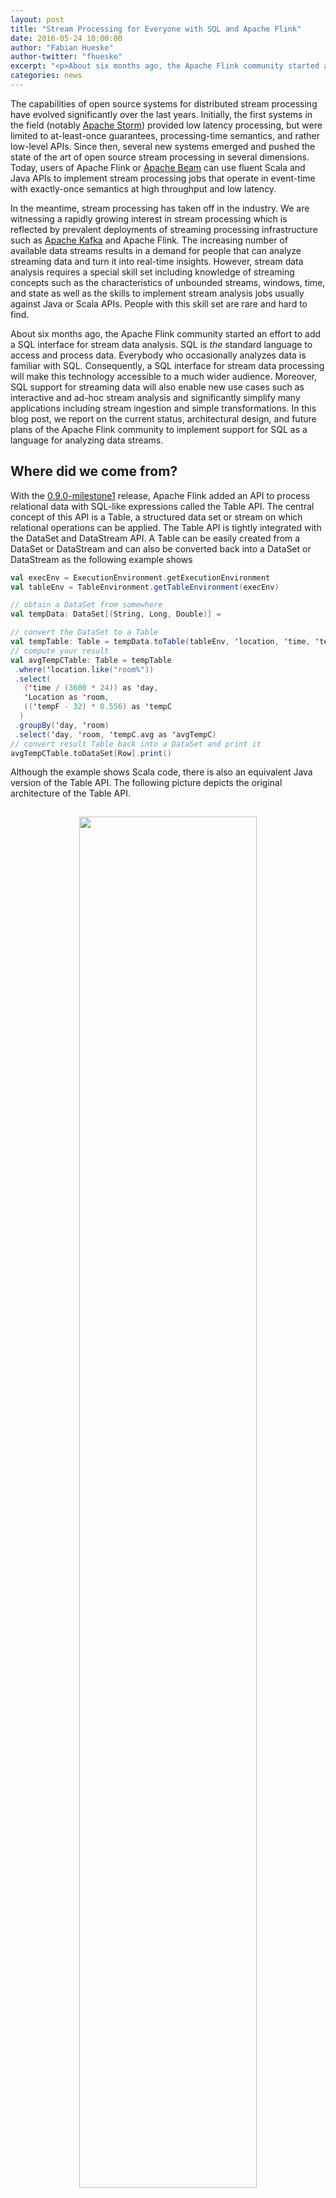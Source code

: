 ```yaml
---
layout: post
title: "Stream Processing for Everyone with SQL and Apache Flink"
date: 2016-05-24 10:00:00
author: "Fabian Hueske"
author-twitter: "fhueske"
excerpt: "<p>About six months ago, the Apache Flink community started an effort to add a SQL interface for stream data analysis. SQL is <i>the</i> standard language to access and process data. Everybody who occasionally analyzes data is familiar with SQL. Consequently, a SQL interface for stream data processing will make this technology accessible to a much wider audience. Moreover, SQL support for streaming data will also enable new use cases such as interactive and ad-hoc stream analysis and significantly simplify many applications including stream ingestion and simple transformations.</p>\n<p>In this blog post, we report on the current status, architectural design, and future plans of the Apache Flink community to implement support for SQL as a language for analyzing data streams.</p>"
categories: news
---
```


The capabilities of open source systems for distributed stream processing have evolved significantly over the last years. Initially, the first systems in the field (notably [Apache Storm](https://storm.apache.org)) provided low latency processing, but were limited to at-least-once guarantees, processing-time semantics, and rather low-level APIs. Since then, several new systems emerged and pushed the state of the art of open source stream processing in several dimensions. Today, users of Apache Flink or [Apache Beam](https://beam.incubator.apache.org) can use fluent Scala and Java APIs to implement stream processing jobs that operate in event-time with exactly-once semantics at high throughput and low latency.

In the meantime, stream processing has taken off in the industry. We are witnessing a rapidly growing interest in stream processing which is reflected by prevalent deployments of streaming processing infrastructure such as [Apache Kafka](https://kafka.apache.org) and Apache Flink. The increasing number of available data streams results in a demand for people that can analyze streaming data and turn it into real-time insights. However, stream data analysis requires a special skill set including knowledge of streaming concepts such as the characteristics of unbounded streams, windows, time, and state as well as the skills to implement stream analysis jobs usually against Java or Scala APIs. People with this skill set are rare and hard to find.

About six months ago, the Apache Flink community started an effort to add a SQL interface for stream data analysis. SQL is *the* standard language to access and process data. Everybody who occasionally analyzes data is familiar with SQL. Consequently, a SQL interface for stream data processing will make this technology accessible to a much wider audience. Moreover, SQL support for streaming data will also enable new use cases such as interactive and ad-hoc stream analysis and significantly simplify many applications including stream ingestion and simple transformations. In this blog post, we report on the current status, architectural design, and future plans of the Apache Flink community to implement support for SQL as a language for analyzing data streams.

## Where did we come from?

With the [0.9.0-milestone1](http://flink.apache.org/news/2015/04/13/release-0.9.0-milestone1.html) release, Apache Flink added an API to process relational data with SQL-like expressions called the Table API. The central concept of this API is a Table, a structured data set or stream on which relational operations can be applied. The Table API is tightly integrated with the DataSet and DataStream API. A Table can be easily created from a DataSet or DataStream and can also be converted back into a DataSet or DataStream as the following example shows

```scala
val execEnv = ExecutionEnvironment.getExecutionEnvironment
val tableEnv = TableEnvironment.getTableEnvironment(execEnv)

// obtain a DataSet from somewhere
val tempData: DataSet[(String, Long, Double)] =

// convert the DataSet to a Table
val tempTable: Table = tempData.toTable(tableEnv, 'location, 'time, 'tempF)
// compute your result
val avgTempCTable: Table = tempTable
 .where('location.like("room%"))
 .select(
   ('time / (3600 * 24)) as 'day, 
   'Location as 'room, 
   (('tempF - 32) * 0.556) as 'tempC
  )
 .groupBy('day, 'room)
 .select('day, 'room, 'tempC.avg as 'avgTempC)
// convert result Table back into a DataSet and print it
avgTempCTable.toDataSet[Row].print()
```

Although the example shows Scala code, there is also an equivalent Java version of the Table API. The following picture depicts the original architecture of the Table API.

<center>
<img src="{{ site.baseurl }}/img/blog/stream-sql/old-table-api.png" style="width:75%;margin:15px">
</center>

A Table is created from a DataSet or DataStream and transformed into a new Table by applying relational transformations such as `filter`, `join`, or `select` on them. Internally, a logical table operator tree is constructed from the applied Table transformations. When a Table is translated back into a DataSet or DataStream, the respective translator translates the logical operator tree into DataSet or DataStream operators. Expressions like `'location.like("room%")` are compiled into Flink functions via code generation.

However, the original Table API had a few limitations. First of all, it could not stand alone. Table API queries had to be always embedded into a DataSet or DataStream program. Queries against batch Tables did not support outer joins, sorting, and many scalar functions which are commonly used in SQL queries. Queries against streaming tables only supported filters, union, and projections and no aggregations or joins. Also, the translation process did not leverage query optimization techniques except for the physical optimization that is applied to all DataSet programs.

## Table API joining forces with SQL

The discussion about adding support for SQL came up a few times in the Flink community. With Flink 0.9 and the availability of the Table API, code generation for relational expressions, and runtime operators, the foundation for such an extension seemed to be there and SQL support the next logical step. On the other hand, the community was also well aware of the multitude of dedicated "SQL-on-Hadoop" solutions in the open source landscape ([Apache Hive](https://hive.apache.org), [Apache Drill](https://drill.apache.org), [Apache Impala](http://impala.io), [Apache Tajo](https://tajo.apache.org), just to name a few). Given these alternatives, we figured that time would be better spent improving Flink in other ways than implementing yet another SQL-on-Hadoop solution.

However, with the growing popularity of stream processing and the increasing adoption of Flink in this area, the Flink community saw the need for a simpler API to enable more users to analyze streaming data. About half a year ago, we decided to take the Table API to the next level, extend the stream processing capabilities of the Table API, and add support for SQL on streaming data. What we came up with was a revised architecture for a Table API that supports SQL (and Table API) queries on streaming and static data sources. We did not want to reinvent the wheel and decided to build the new Table API on top of [Apache Calcite](https://calcite.apache.org), a popular SQL parser and optimizer framework. Apache Calcite is used by many projects including Apache Hive, Apache Drill, Cascading, and many [more](https://calcite.apache.org/docs/powered_by.html). Moreover, the Calcite community put [SQL on streams](https://calcite.apache.org/docs/stream.html) on their roadmap which makes it a perfect fit for Flink's SQL interface.

Calcite is central in the new design as the following architecture sketch shows:

<center>
<img src="{{ site.baseurl }}/img/blog/stream-sql/new-table-api.png" style="width:75%;margin:15px">
</center>

The new architecture features two integrated APIs to specify relational queries, the Table API and SQL. Queries of both APIs are validated against a catalog of registered tables and converted into Calcite's representation for logical plans. In this representation, stream and batch queries look exactly the same. Next, Calcite's cost-based optimizer applies transformation rules and optimizes the logical plans. Depending on the nature of the sources (streaming or static) we use different rule sets. Finally, the optimized plan is translated into a regular Flink DataStream or DataSet program. This step involves again code generation to compile relational expressions into Flink functions.

The new architecture of the Table API maintains the basic principles of the original Table API and improves it. It keeps a uniform interface for relational queries on streaming and static data. In addition, we take advantage of Calcite's query optimization framework and SQL parser. The design builds upon Flink's established APIs, i.e., the DataStream API that offers low-latency, high-throughput stream processing with exactly-once semantics and consistent results due to event-time processing, and the DataSet API with robust and efficient in-memory operators and pipelined data exchange. Any improvements to Flink's core APIs and engine will automatically improve the execution of Table API and SQL queries.

With this effort, we are adding SQL support for both streaming and static data to Flink. However, we do not want to see this as a competing solution to dedicated, high-performance SQL-on-Hadoop solutions, such as Impala, Drill, and Hive. Instead, we see the sweet spot of Flink's SQL integration primarily in providing access to streaming analytics to a wider audience. In addition, it will facilitate integrated applications that use Flink's API's as well as SQL while being executed on a single runtime engine.

## How will Flink's SQL on streams look like?

So far we discussed the motivation for and architecture of Flink's stream SQL interface, but how will it actually look like? The new SQL interface is integrated into the Table API. DataStreams, DataSets, and external data sources can be registered as tables at the `TableEnvironment` in order to make them queryable with SQL. The `TableEnvironment.sql()` method states a SQL query and returns its result as a Table. The following example shows a complete program that reads a streaming table from a JSON encoded Kafka topic, processes it with a SQL query and writes the resulting stream into another Kafka topic. Please note that the KafkaJsonSource and KafkaJsonSink are under development and not available yet. In the future, TableSources and TableSinks can be persisted to and loaded from files to ease reuse of source and sink definitions and to reduce boilerplate code.

```scala
// get environments
val execEnv = StreamExecutionEnvironment.getExecutionEnvironment
val tableEnv = TableEnvironment.getTableEnvironment(execEnv)

// configure Kafka connection
val kafkaProps = ...
// define a JSON encoded Kafka topic as external table
val sensorSource = new KafkaJsonSource[(String, Long, Double)](
    "sensorTopic",
    kafkaProps,
    ("location", "time", "tempF"))

// register external table
tableEnv.registerTableSource("sensorData", sensorSource)

// define query in external table
val roomSensors: Table = tableEnv.sql(
    "SELECT STREAM time, location AS room, (tempF - 32) * 0.556 AS tempC " +
    "FROM sensorData " +
    "WHERE location LIKE 'room%'"
  )

// define a JSON encoded Kafka topic as external sink
val roomSensorSink = new KafkaJsonSink(...)

// define sink for room sensor data and execute query
roomSensors.toSink(roomSensorSink)
execEnv.execute()
```

You might have noticed that this example left out the most interesting aspects of stream data processing: window aggregates and joins. How will these operations be expressed in SQL? Well, that is a very good question. The Apache Calcite community put out an excellent proposal that discusses the syntax and semantics of [SQL on streams](https://calcite.apache.org/docs/stream.html). It describes Calcite’s stream SQL as *"an extension to standard SQL, not another ‘SQL-like’ language"*. This has several benefits. First, people who are familiar with standard SQL will be able to analyze data streams without learning a new syntax. Queries on static tables and streams are (almost) identical and can be easily ported. Moreover it is possible to specify queries that reference static and streaming tables at the same time which goes well together with Flink’s vision to handle batch processing as a special case of stream processing, i.e., as processing finite streams. Finally, using standard SQL for stream data analysis means following a well established standard that is supported by many tools.

Although we haven’t completely fleshed out the details of how windows will be defined in Flink’s SQL syntax and Table API, the following examples show how a tumbling window query could look like in SQL and the Table API.

### SQL (following the syntax proposal of Calcite’s streaming SQL document)

```sql
SELECT STREAM 
  TUMBLE_END(time, INTERVAL '1' DAY) AS day, 
  location AS room, 
  AVG((tempF - 32) * 0.556) AS avgTempC
FROM sensorData
WHERE location LIKE 'room%'
GROUP BY TUMBLE(time, INTERVAL '1' DAY), location
```

### Table API

```scala
val avgRoomTemp: Table = tableEnv.ingest("sensorData")
  .where('location.like("room%"))
  .partitionBy('location)
  .window(Tumbling every Days(1) on 'time as 'w)
  .select('w.end, 'location, , (('tempF - 32) * 0.556).avg as 'avgTempCs)
```

## What's up next?

The Flink community is actively working on SQL support for the next minor version Flink 1.1.0. In the first version, SQL (and Table API) queries on streams will be limited to selection, filter, and union operators. Compared to Flink 1.0.0, the revised Table API will support many more scalar functions and be able to read tables from external sources and write them back to external sinks. A lot of work went into reworking the architecture of the Table API and integrating Apache Calcite.

In Flink 1.2.0, the feature set of SQL on streams will be significantly extended. Among other things, we plan to support different types of window aggregates and maybe also streaming joins. For this effort, we want to closely collaborate with the Apache Calcite community and help extending Calcite's support for relational operations on streaming data when necessary.

If this post made you curious and you want to try out Flink’s SQL interface and the new Table API, we encourage you to do so! Simply clone the SNAPSHOT [master branch](https://github.com/apache/flink/tree/master) and check out the [Table API documentation for the SNAPSHOT version](https://ci.apache.org/projects/flink/flink-docs-master/apis/table.html). Please note that the branch is under heavy development, and hence some code examples in this blog post might not work. We are looking forward to your feedback and welcome contributions.